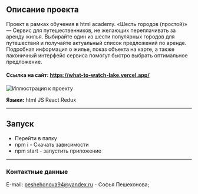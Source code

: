 ## Описание проекта
Проект в рамках обучения в html academy. 
«Шесть городов (простой)» — Cервис для путешественников, не желающих переплачивать за аренду жилья. Выбирайте один из шести популярных городов для путешествий и получайте актуальный список предложений по аренде. Подробная информация о жилье, показ объекта на карте, а также лаконичный интерфейс сервиса помогут быстро выбрать оптимальное предложение.

#### Ссылка на сайт: https://what-to-watch-lake.vercel.app/
 
![Иллюстрация к проекту](https://up.htmlacademy.ru/assets/intensives/react/12/projects/six-cities-simple/image.jpg?v=202306260501)

 
**Языки:** html JS React Redux
***
 ## Запуск
 - Перейти в папку
 - npm i - Скачать зависимости
 - npm start - запустить приложение
***

### Контактные данные
E-mail: peshehonova94@yandex.ru - Софья Пешехонова;
